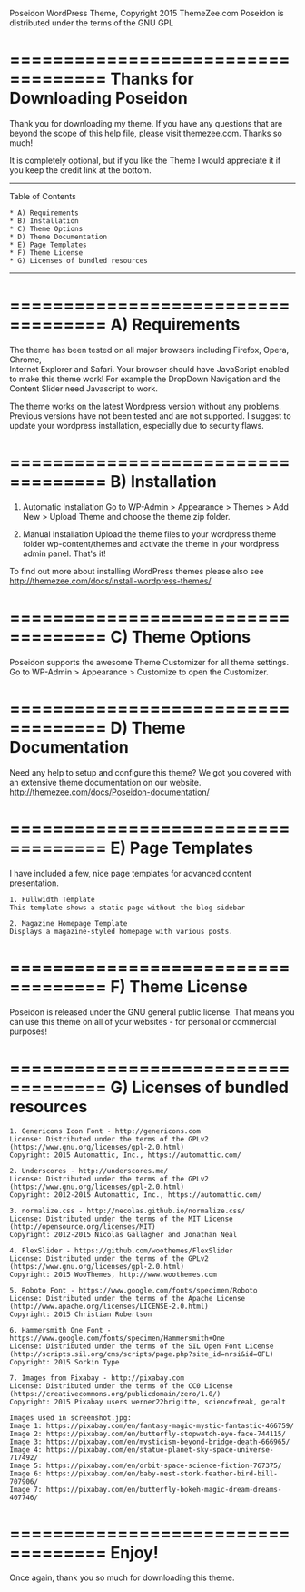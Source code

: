 Poseidon WordPress Theme, Copyright 2015 ThemeZee.com
Poseidon is distributed under the terms of the GNU GPL

===================================
Thanks for Downloading Poseidon
===================================

Thank you for downloading my theme. 
If you have any questions that are beyond the scope of this help file, 
please visit themezee.com. Thanks so much!

It is completely optional, but if you like the Theme I would appreciate it if 
you keep the credit link at the bottom.

-----------------------------------
Table of Contents

    * A) Requirements
    * B) Installation
    * C) Theme Options
    * D) Theme Documentation
    * E) Page Templates
    * F) Theme License
	* G) Licenses of bundled resources
-----------------------------------

===================================
A) Requirements
===================================

The theme has been tested on all major browsers including Firefox, Opera, Chrome,  
Internet Explorer and Safari. Your browser should have JavaScript enabled to make this theme work!
For example the DropDown Navigation and the Content Slider need Javascript to work.

The theme works on the latest Wordpress version without any problems. Previous versions have not been tested
and are not supported. I suggest to update your wordpress installation, especially due to security flaws.

===================================
B) Installation
===================================

   1. Automatic Installation
      Go to WP-Admin > Appearance > Themes > Add New > Upload Theme and choose the theme zip folder.

   2. Manual Installation
      Upload the theme files to your wordpress theme folder wp-content/themes and activate the theme in
      your wordpress admin panel. That's it!

To find out more about installing WordPress themes please also see http://themezee.com/docs/install-wordpress-themes/

===================================
C) Theme Options
===================================

Poseidon supports the awesome Theme Customizer for all theme settings. 
Go to WP-Admin > Appearance > Customize to open the Customizer.

===================================
D) Theme Documentation
===================================

Need any help to setup and configure this theme? We got you covered with an extensive theme documentation on our website.
http://themezee.com/docs/Poseidon-documentation/

===================================
E) Page Templates
===================================

I have included a few, nice page templates for advanced content presentation.

	1. Fullwidth Template 
	This template shows a static page without the blog sidebar
	
	2. Magazine Homepage Template
	Displays a magazine-styled homepage with various posts.

===================================
F) Theme License
===================================

Poseidon is released under the GNU general public license. 
That means you can use this theme on all of your websites - for personal or commercial purposes!

===================================
G) Licenses of bundled resources
===================================

	1. Genericons Icon Font - http://genericons.com
	License: Distributed under the terms of the GPLv2 (https://www.gnu.org/licenses/gpl-2.0.html)
	Copyright: 2015 Automattic, Inc., https://automattic.com/
	
	2. Underscores - http://underscores.me/
	License: Distributed under the terms of the GPLv2 (https://www.gnu.org/licenses/gpl-2.0.html)
	Copyright: 2012-2015 Automattic, Inc., https://automattic.com/

	3. normalize.css - http://necolas.github.io/normalize.css/
	License: Distributed under the terms of the MIT License (http://opensource.org/licenses/MIT)
	Copyright: 2012-2015 Nicolas Gallagher and Jonathan Neal
	
	4. FlexSlider - https://github.com/woothemes/FlexSlider
	License: Distributed under the terms of the GPLv2 (https://www.gnu.org/licenses/gpl-2.0.html)
	Copyright: 2015 WooThemes, http://www.woothemes.com
	
	5. Roboto Font - https://www.google.com/fonts/specimen/Roboto
	License: Distributed under the terms of the Apache License (http://www.apache.org/licenses/LICENSE-2.0.html)
	Copyright: 2015 Christian Robertson
	
	6. Hammersmith One Font - https://www.google.com/fonts/specimen/Hammersmith+One
	License: Distributed under the terms of the SIL Open Font License (http://scripts.sil.org/cms/scripts/page.php?site_id=nrsi&id=OFL)
	Copyright: 2015 Sorkin Type
	
	7. Images from Pixabay - http://pixabay.com
	License: Distributed under the terms of the CC0 License (https://creativecommons.org/publicdomain/zero/1.0/)
	Copyright: 2015 Pixabay users werner22brigitte, sciencefreak, geralt
	
	Images used in screenshot.jpg:
	Image 1: https://pixabay.com/en/fantasy-magic-mystic-fantastic-466759/
	Image 2: https://pixabay.com/en/butterfly-stopwatch-eye-face-744115/
	Image 3: https://pixabay.com/en/mysticism-beyond-bridge-death-666965/
	Image 4: https://pixabay.com/en/statue-planet-sky-space-universe-717492/
	Image 5: https://pixabay.com/en/orbit-space-science-fiction-767375/
	Image 6: https://pixabay.com/en/baby-nest-stork-feather-bird-bill-707906/
	Image 7: https://pixabay.com/en/butterfly-bokeh-magic-dream-dreams-407746/

===================================
Enjoy!
===================================

Once again, thank you so much for downloading this theme. 
